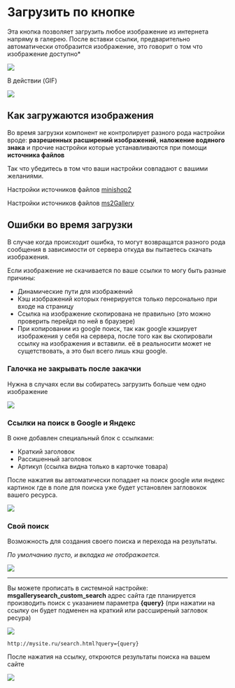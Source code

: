 # Загрузить по кнопке

Эта кнопка позволяет загрузить любое изображение из интернета напряму в галерею.
После вставки ссылки, предварительно автоматически отобразится изображение, это говорит о том что изображение доступно*

![](https://file.modx.pro/files/4/3/1/43173dc1fac6e344bcaa5670ca7523de.png)

В действии (GIF)

![](https://file.modx.pro/files/f/6/f/f6fd07cc59a6812e025e24dd74699b37s.jpg)

## Как загружаются изображения

Во время загрузки компонент не контролирует разного рода настройки вроде: **разрешенных расширений изображений**, **наложение водяного знака** и прочие настройки которые устанавливаются при помощи **источника файлов**

Так что убедитесь в том что ваши настройки совпадают с вашими желаниями.

Настройки источников файлов [minishop2](/components/minishop2/interface/product)
<!-- TODO: Заменить ссылку -->
Настройки источников файлов [ms2Gallery](/components/ms2gallery/preview-generation)

## Ошибки во время загрузки

В случае когда происходит ошибка, то могут возвращатся разного рода сообщения в зависимости от сервера откуда вы пытаетесь скачать изображения.

Если изображение не скачивается по ваше ссылки то могу быть разные причины:

- Динамические пути для изображений
- Кэш изображений которых генерируется только персонально при входе на страницу
- Ссылка на изображение скопирована не правильно (это можно проверить перейдя по ней в браузере)
- При копировании из google поиск, так как google кэширует изображения у себя на сервера, после того как вы скопировали ссылку на изображения и вставили. её в реальносити может не сущетствовать, а это был всего лишь кэш google.

### Галочка не закрывать после закачки

Нужна в случаях если вы собиратесь загрузить больше чем одно изображение

![](https://file.modx.pro/files/5/9/b/59b41a33f9c666e0e2a17d28e232b085.png)

### Ссылки на поиск в Google и Яндекс

В окне добавлен специальный блок с ссылками:

- Краткий заголовок
- Рассишенный заголовок
- Артикул (ссылка видна только в карточке товара)

После нажатия вы автоматически попадает на поиск google или яндекс картинок где в поле для поиска уже будет установлен загловокок вашего ресурса.

![](https://file.modx.pro/files/5/7/2/5728a77499b5beb948064b98eaf86a8c.png)

### Свой поиск

Возможность для создания своего поиска и перехода на результаты.

*По умолчанию пусто, и вкладка не отображается.*

![](https://file.modx.pro/files/e/1/2/e1228022446cfc57942549a5a3b55f03.png)

---

Вы можете прописать в системной настройке: **msgallerysearch_custom_search** адрес сайта где планируется производить поиск с указанием параметра **{query}** (при нажатии на ссылку он будет подменен на краткий или рассширеный загловок ресура)

![](https://file.modx.pro/files/3/d/b/3db07df63ccab9302ac9f0b3945f1ffb.png)

```
http://mysite.ru/search.html?query={query}
```

После нажатия на ссылку, откроются результаты поиска на вашем сайте

![](https://file.modx.pro/files/8/3/4/8345fa757c3668d5e24c595e4fad6698.png)
